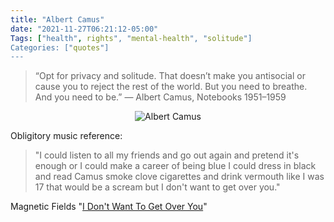 ```yaml
---
title: "Albert Camus"
date: "2021-11-27T06:21:12-05:00"
Tags: ["health", rights", "mental-health", "solitude"]
Categories: ["quotes"]
---
```


> “Opt for privacy and solitude. That doesn’t make you antisocial or cause you to reject the rest of the world. But you need to breathe. And you need to be.” ― Albert Camus, Notebooks 1951–1959

<div align="center"><img src="/2021/camus.jpg" alt="Albert Camus"></div>

Obligitory music reference: 

> "I could listen to all my friends and go out again and pretend it's enough or I could make a career of being blue I could dress in black and read Camus smoke clove cigarettes and drink vermouth like I was 17 that would be a scream but I don't want to get over you."

Magnetic Fields "[I Don't Want To Get Over You](http://stephinsongs.wiw.org/tab/69ls1.html#6)"
